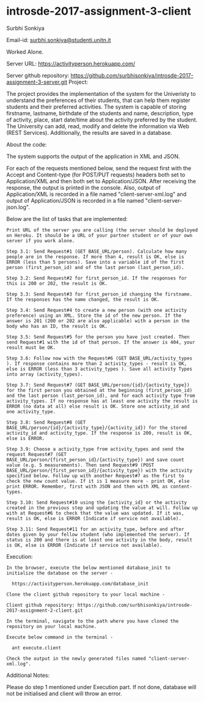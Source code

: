 # introsde-2017-assignment-3-client

Surbhi Sonkiya

Email-id: surbhi.sonkiya@studenti.unitn.it

Worked Alone.

Server URL: https://activityperson.herokuapp.com/

Server github repository: https://github.com/surbhisonkiya/introsde-2017-assignment-3-server.git
Project:

The project provides the implementation of the system for the Univeristy to understand the preferences of their students, that can help them register students and their preferred activities. The system is capable of storing firstname, lastname, birthdate of the students and name, description, type of activity, place, start date/time about the activity preferred by the student. The University can add, read, modify and delete the information via Web (REST Services). Additionally, the results are saved in a database.

About the code:

The system supports the output of the application in XML and JSON.

For each of the requests mentioned below, send the request first with the Accept and Content-type (for POST/PUT requests) headers both set to Application/XML and then both set to Application/JSON. After receiving the response, the output is printed in the console. Also, output of Application/XML is recorded in a file named "client-server-xml.log" and output of Application/JSON is recorded in a file named "client-server-json.log".

Below are the list of tasks that are implemented:

    Print URL of the server you are calling (the server should be deployed on Heroku. It should be a URL of your partner student or of your own server if you work alone.

    Step 3.1: Send Request#1 (GET BASE_URL/person). Calculate how many people are in the response. If more than 4, result is OK, else is ERROR (less than 5 persons). Save into a variable id of the first person (first_person_id) and of the last person (last_person_id).

    Step 3.2: Send Request#2 for first_person_id. If the responses for this is 200 or 202, the result is OK.

    Step 3.3: Send Request#3 for first_person_id changing the firstname. If the responses has the name changed, the result is OK.

    Step 3.4: Send Request#4 to create a new person (with one activity preference) using an XML. Store the id of the new person. If the answer is 201 (200 or 202 are also applicable) with a person in the body who has an ID, the result is OK.

    Step 3.5: Send Request#5 for the person you have just created. Then send Request#1 with the id of that person. If the answer is 404, your result must be OK.

    Step 3.6: Follow now with the Request#6 (GET BASE_URL/activity_types ). If response contains more than 2 activity_types - result is OK, else is ERROR (less than 3 activity_types ). Save all activity Types into array (activity_types).

    Step 3.7: Send Request#7 (GET BASE_URL/person/{id}/{activity_type}) for the first person you obtained at the beginning (first_person_id) and the last person (last_person_id), and for each activity type from activity_types. If no response has at least one activity the result is ERROR (no data at all) else result is OK. Store one activity_id and one activity_type.

    Step 3.8: Send Request#8 (GET BASE_URL/person/{id}/{activity_type}/{activity_id}) for the stored activity_id and activity_type. If the response is 200, result is OK, else is ERROR.

    Step 3.9: Choose a activity_type from activity_types and send the request Request#7 (GET BASE_URL/person/{first_person_id}/{activity_type}) and save count value (e.g. 5 measurements). Then send Request#9 (POST BASE_URL/person/{first_person_id}/{activity_type}) with the activity specified below. Follow up with another Request#7 as the first to check the new count value. If it is 1 measure more - print OK, else print ERROR. Remember, first with JSON and then with XML as content-types.

    Step 3.10: Send Request#10 using the {activity_id} or the activity created in the previous step and updating the value at will. Follow up with at Request#6 to check that the value was updated. If it was, result is OK, else is ERROR (Indicate if service not available).

    Step 3.11: Send Request#11 for an activity_type, before and after dates given by your fellow student (who implemented the server). If status is 200 and there is at least one activity in the body, result is OK, else is ERROR (Indicate if service not available).

Execution:

    In the browser, execute the below mentioned database_init to initialize the database on the server -

      https://activityperson.herokuapp.com/database_init

    Clone the client github repository to your local machine -

    Client github repository: https://github.com/surbhisonkiya/introsde-2017-assignment-2-client.git

    In the terminal, navigate to the path where you have cloned the repository on your local machine.

    Execute below command in the terminal -

      ant execute.client

    Check the output in the newly generated files named "client-server-xml.log".

Additional Notes:

Please do step 1 mentioned under Execution part. If not done, database will not be initialised and client will throw an error.
